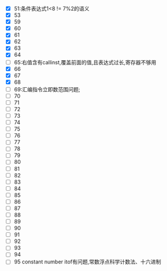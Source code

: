<!--
 * @Description: 
 * @Author: 王清哲
 * @Date: 2023-07-21 11:01:29
 * @LastEditTime: 2023-07-21 12:00:47
 * @LastEditors: 王清哲
-->
 - [x] 51:条件表达式1<8 != 7%2的语义
 - [x] 53
 - [x] 59
 - [x] 60
 - [x] 61
 - [x] 62
 - [x] 63
 - [x] 64
 - [ ] 65:右值含有callinst,覆盖前面的值,且表达式过长,寄存器不够用
 - [x] 66
 - [x] 67
 - [x] 68
 - [ ] 69:汇编指令立即数范围问题;
 - [ ] 70
 - [ ] 71
 - [ ] 72
 - [ ] 73
 - [ ] 74
 - [ ] 75
 - [ ] 76
 - [ ] 77
 - [ ] 78
 - [ ] 79
 - [ ] 80
 - [ ] 81
 - [ ] 82
 - [ ] 83
 - [ ] 84
 - [ ] 85
 - [ ] 86
 - [ ] 87
 - [ ] 88
 - [ ] 89
 - [ ] 90
 - [ ] 91
 - [ ] 92
 - [ ] 93
 - [ ] 94
 - [ ] 95 constant number itof有问题,常数浮点科学计数法、十六进制